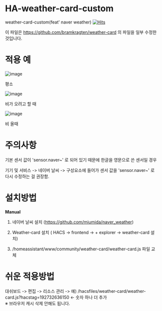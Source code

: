 # HA-weather-card-custom
weather-card-custom(feat' naver weather) [![Hits](https://hits.seeyoufarm.com/api/count/incr/badge.svg?url=https%3A%2F%2Fgithub.com%2Fplplaaa2%2FHA-weather-card-custom&count_bg=%2379C83D&title_bg=%23555555&icon=&icon_color=%23E7E7E7&title=hits&edge_flat=false)](https://hits.seeyoufarm.com)

이 파일은 https://github.com/bramkragten/weather-card 의 파일을 일부 수정한 것입니다.


# 적용 예

![image](https://github.com/plplaaa2/HA-weather-card-custom/assets/124797654/17ff189d-5a7e-4c97-8838-1cdc1886e2ac)

 평소

![image](https://github.com/plplaaa2/HA-weather-card-custom/assets/124797654/62c5b8c0-efb1-46ce-98d1-e4aba81b76a4)

비가 오려고 할 때

![image](https://github.com/plplaaa2/HA-weather-card-custom/assets/124797654/ba486511-69c9-4576-8465-4f42550ed77b)

비 올때



# 주의사항

기본 센서 값이 'sensor.naver~' 로 되어 있기 때문에 한글을 영문으로 쓴 센서일 경우

기기 및 서비스 -> 네이버 날씨 -> 구성요소에 들어가 센서 값을 'sensor.naver~' 로 다시 수정하는 걸 권장함.


# 설치방법

**Manual**

1. 네이버 날씨 설치 (https://github.com/miumida/naver_weather)

2. Weather-card 설치 ( HACS -> frontend -> + explorer -> weather-card 설치)

3. /homeassistant/www/community/weather-card/weather-card.js 파일 교체


# 쉬운 적용방법

대쉬보드 -> 편집 -> 리소스 관리 -> 예) /hacsfiles/weather-card/weather-card.js?hacstag=192732636150 <- 숫자 하나 더 추가
<br>※ 브라우저 캐시 삭제 안해도 됩니다.





